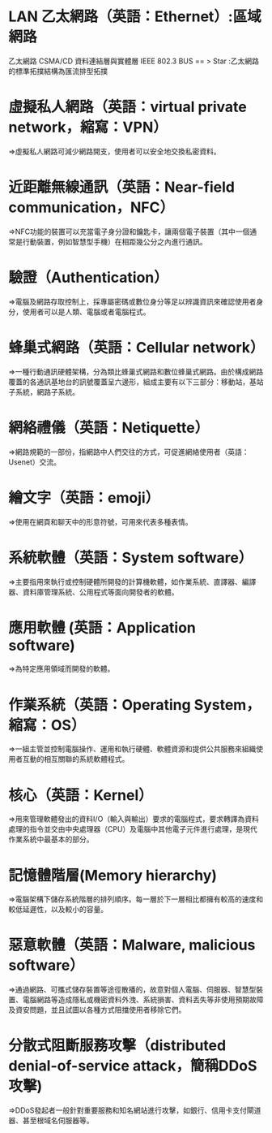 # LAN 乙太網路（英語：Ethernet）:區域網路
乙太網路 CSMA/CD 資料連結層與實體層
IEEE 802.3
BUS == > Star :乙太網路的標準拓撲結構為匯流排型拓撲

# 虛擬私人網路（英語：virtual private network，縮寫：VPN）
=>虛擬私人網路可減少網路開支，使用者可以安全地交換私密資料。

# 近距離無線通訊（英語：Near-field communication，NFC）
=>NFC功能的裝置可以充當電子身分證和鑰匙卡，讓兩個電子裝置（其中一個通常是行動裝置，例如智慧型手機）在相距幾公分之內進行通訊。

# 驗證（Authentication）
=>電腦及網路存取控制上，採專屬密碼或數位身分等足以辨識資訊來確認使用者身分，使用者可以是人類、電腦或者電腦程式。

# 蜂巢式網路（英語：Cellular network）
=>一種行動通訊硬體架構，分為類比蜂巢式網路和數位蜂巢式網路。由於構成網路覆蓋的各通訊基地台的訊號覆蓋呈六邊形，組成主要有以下三部分：移動站，基站子系統，網路子系統。

# 網絡禮儀（英語：Netiquette）
=>網路規範的一部份，指網路中人們交往的方式，可促進網絡使用者（英語：Usenet）交流。

# 繪文字（英語：emoji）
=>使用在網頁和聊天中的形意符號，可用來代表多種表情。

# 系統軟體（英語：System software）
=>主要指用來執行或控制硬體所開發的計算機軟體，如作業系統、直譯器、編譯器、資料庫管理系統、公用程式等面向開發者的軟體。

# 應用軟體 (英語：Application software)
=>為特定應用領域而開發的軟體。

# 作業系統（英語：Operating System，縮寫：OS）
=>一組主管並控制電腦操作、運用和執行硬體、軟體資源和提供公共服務來組織使用者互動的相互關聯的系統軟體程式。

# 核心（英語：Kernel）
=>用來管理軟體發出的資料I/O（輸入與輸出）要求的電腦程式，要求轉譯為資料處理的指令並交由中央處理器（CPU）及電腦中其他電子元件進行處理，是現代作業系統中最基本的部分。

# 記憶體階層(Memory hierarchy)
=>電腦架構下儲存系統階層的排列順序。每一層於下一層相比都擁有較高的速度和較低延遲性，以及較小的容量。

# 惡意軟體（英語：Malware, malicious software）
=>通過網路、可攜式儲存裝置等途徑散播的，故意對個人電腦、伺服器、智慧型裝置、電腦網路等造成隱私或機密資料外洩、系統損害、資料丟失等非使用預期故障及資安問題，並且試圖以各種方式阻擋使用者移除它們。

# 分散式阻斷服務攻擊（distributed denial-of-service attack，簡稱DDoS攻擊)
=>DDoS發起者一般針對重要服務和知名網站進行攻擊，如銀行、信用卡支付閘道器、甚至根域名伺服器等。



